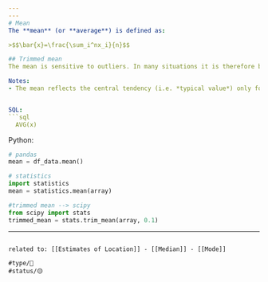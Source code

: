 ```yaml
---
---
# Mean
The **mean** (or **average**) is defined as:

>$$\bar{x}=\frac{\sum_i^nx_i}{n}$$

## Trimmed mean
The mean is sensitive to outliers. In many situations it is therefore better to use the **trimmed mean** (i.e. excluding a fraction of the ordered data at the bottom and/or top).

Notes:
- The mean reflects the central tendency (i.e. *typical value*) only for normally distributed data


SQL:
```sql
  AVG(x)
```

Python:
```python
# pandas
mean = df_data.mean()

# statistics
import statistics
mean = statistics.mean(array)

#trimmed mean --> scipy
from scipy import stats
trimmed_mean = stats.trim_mean(array, 0.1)
```

---
```

related to: [[Estimates of Location]] - [[Median]] - [[Mode]]

#type/🌲
#status/🟡
